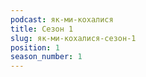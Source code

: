 ```yaml
---
podcast: як-ми-кохалися
title: Сезон 1
slug: як-ми-кохалися-сезон-1
position: 1
season_number: 1
---
```

